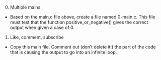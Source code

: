 0. Multiple mains
- Based on the main.c file above, create a file named 0-main.c. This file must test that the function positive_or_negative() gives the correct output when given a case of 0.

1. Like, comment, subscribe
- Copy this main file. Comment out (don’t delete it!) the part of the code that is causing the output to go into an infinite loop.


